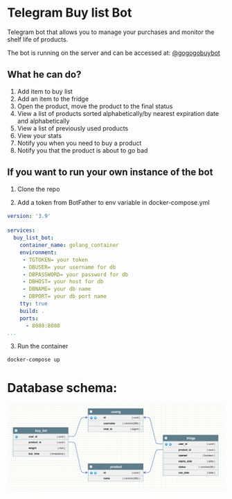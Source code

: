 # Telegram Buy list Bot

Telegram bot that allows you to manage your purchases and monitor the shelf life of products.

The bot is running on the server and can be accessed at: [@gogogobuybot](https://t.me/gogogobuybot)

## What he can do?

<ol>
<li>Add item to buy list</li>
<li>Add an item to the fridge</li>
<li>Open the product, move the product to the final status</li>
<li>View a list of products sorted alphabetically/by nearest expiration date and alphabetically</li>
<li>View a list of previously used products</li>
<li>View your stats</li>
<li>Notify you when you need to buy a product</li>
<li>Notify you that the product is about to go bad</li>
</ol>

## If you want to run your own instance of the bot

1. Clone the repo

2. Add a token from BotFather to env variable in docker-compose.yml

```yaml
version: '3.9'

services:
  buy_list_bot:
    container_name: golang_container
    environment:
     - TGTOKEN= your token
     - DBUSER= your username for db
     - DBPASSWORD= your password for db
     - DBHOST= your host for db
     - DBNAME= your db name
     - DBPORT= your db port name
    tty: true
    build: .
    ports:
      - 8080:8080
...
```

3. Run the container

```bash
docker-compose up 
```

# Database schema:
![](erdiagram.png)
